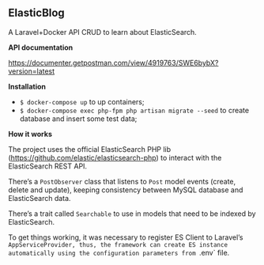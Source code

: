 
## ElasticBlog
A Laravel+Docker API CRUD to learn about ElasticSearch.

<b>API documentation</b>

https://documenter.getpostman.com/view/4919763/SWE6bybX?version=latest

<b>Installation</b>

* `$ docker-compose up` to up containers;
* `$ docker-compose exec php-fpm php artisan migrate --seed` to create database and insert some test data;

<b> How it works </b>

The project uses the official ElasticSearch PHP lib (https://github.com/elastic/elasticsearch-php) to interact with the ElasticSearch REST API. 

There’s a `PostObserver` class that  listens to `Post` model events (create, delete and update), keeping consistency between MySQL database and ElasticSearch data.

There’s a trait called `Searchable` to use in models that need to be indexed by ElasticSearch. 

To get things working, it was necessary to register ES Client to Laravel’s `AppServiceProvider, thus, the framework can create ES instance automatically using the configuration parameters from `.env` file.
